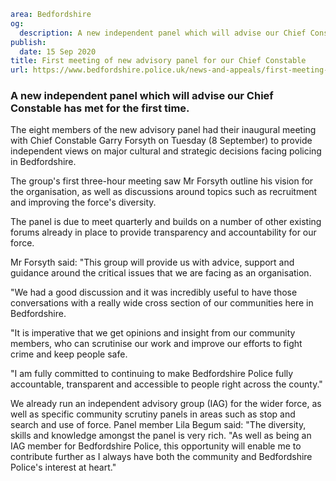 ```yaml
area: Bedfordshire
og:
  description: A new independent panel which will advise our Chief Constable has met for the first time.
publish:
  date: 15 Sep 2020
title: First meeting of new advisory panel for our Chief Constable
url: https://www.bedfordshire.police.uk/news-and-appeals/first-meeting-of-new-advisory-panel-for-our-chief-constable
```

### A new independent panel which will advise our Chief Constable has met for the first time.

The eight members of the new advisory panel had their inaugural meeting with Chief Constable Garry Forsyth on Tuesday (8 September) to provide independent views on major cultural and strategic decisions facing policing in Bedfordshire.

The group's first three-hour meeting saw Mr Forsyth outline his vision for the organisation, as well as discussions around topics such as recruitment and improving the force's diversity.

The panel is due to meet quarterly and builds on a number of other existing forums already in place to provide transparency and accountability for our force.

Mr Forsyth said: "This group will provide us with advice, support and guidance around the critical issues that we are facing as an organisation.

"We had a good discussion and it was incredibly useful to have those conversations with a really wide cross section of our communities here in Bedfordshire.

"It is imperative that we get opinions and insight from our community members, who can scrutinise our work and improve our efforts to fight crime and keep people safe.

"I am fully committed to continuing to make Bedfordshire Police fully accountable, transparent and accessible to people right across the county."

We already run an independent advisory group (IAG) for the wider force, as well as specific community scrutiny panels in areas such as stop and search and use of force. Panel member Lila Begum said: "The diversity, skills and knowledge amongst the panel is very rich. "As well as being an IAG member for Bedfordshire Police, this opportunity will enable me to contribute further as I always have both the community and Bedfordshire Police's interest at heart."

